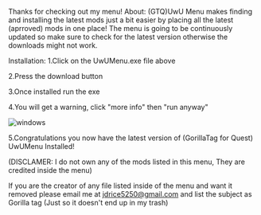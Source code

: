 Thanks for checking out my menu!
About:
(GTQ)UwU Menu makes finding and installing the latest mods just a bit easier by placing all the latest (aprroved) mods in one place!
The menu is going to be continuously updated so make sure to check for the latest version otherwise the downloads might not work.

Installation:
 1.Click on the UwUMenu.exe file above
 
 2.Press the download button
 
 3.Once installed run the exe
 
 4.You will get a warning, click "more info" then "run anyway"
 
![windows](https://user-images.githubusercontent.com/48305404/126403667-ab712525-a4f4-4718-8f5f-63e22157c6b8.PNG)
 
 5.Congratulations you now have the latest version of (GorillaTag for Quest) UwUMenu Installed!

(DISCLAMER: I do not own any of the mods listed in this menu, They are credited inside the menu)

If you are the creator of any file listed inside of the menu and want it removed please email me at jdrice5250@gmail.com and list the subject as Gorilla tag (Just so it doesn't end up in my trash)
